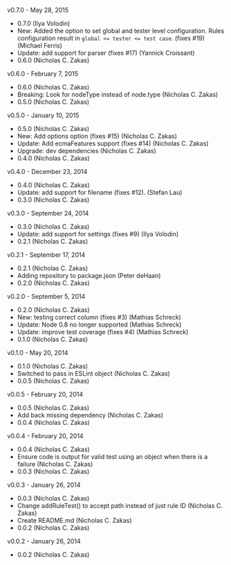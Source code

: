v0.7.0 - May 28, 2015

* 0.7.0 (Ilya Volodin)
* New: Added the option to set global and tester level configuration. Rules configuration result in `global <= tester <= test case`. (fixes #19) (Michael Ferris)
* Update: add support for parser (fixes #17) (Yannick Croissant)
* 0.6.0 (Nicholas C. Zakas)

v0.6.0 - February 7, 2015

* 0.6.0 (Nicholas C. Zakas)
* Breaking: Look for nodeType instead of node.type (Nicholas C. Zakas)
* 0.5.0 (Nicholas C. Zakas)

v0.5.0 - January 10, 2015

* 0.5.0 (Nicholas C. Zakas)
* New: Add options option (fixes #15) (Nicholas C. Zakas)
* Update: Add ecmaFeatures support (fixes #14) (Nicholas C. Zakas)
* Upgrade: dev dependencies (Nicholas C. Zakas)
* 0.4.0 (Nicholas C. Zakas)

v0.4.0 - December 23, 2014

* 0.4.0 (Nicholas C. Zakas)
* Update: add support for filename (fixes #12). (Stefan Lau)
* 0.3.0 (Nicholas C. Zakas)

v0.3.0 - September 24, 2014

* 0.3.0 (Nicholas C. Zakas)
* Update: add support for settings (fixes #9) (Ilya Volodin)
* 0.2.1 (Nicholas C. Zakas)

v0.2.1 - September 17, 2014

* 0.2.1 (Nicholas C. Zakas)
* Adding repository to package.json (Peter deHaan)
* 0.2.0 (Nicholas C. Zakas)

v0.2.0 - September 5, 2014

* 0.2.0 (Nicholas C. Zakas)
* New: testing correct column (fixes #3) (Mathias Schreck)
* Update: Node 0.8 no longer supported (Mathias Schreck)
* Update: improve test coverage (fixes #4) (Mathias Schreck)
* 0.1.0 (Nicholas C. Zakas)

v0.1.0 - May 20, 2014

* 0.1.0 (Nicholas C. Zakas)
* Switched to pass in ESLint object (Nicholas C. Zakas)
* 0.0.5 (Nicholas C. Zakas)

v0.0.5 - February 20, 2014

* 0.0.5 (Nicholas C. Zakas)
* Add back missing dependency (Nicholas C. Zakas)
* 0.0.4 (Nicholas C. Zakas)

v0.0.4 - February 20, 2014

* 0.0.4 (Nicholas C. Zakas)
* Ensure code is output for valid test using an object when there is a failure (Nicholas C. Zakas)
* 0.0.3 (Nicholas C. Zakas)

v0.0.3 - January 26, 2014

* 0.0.3 (Nicholas C. Zakas)
* Change addRuleTest() to accept path instead of just rule ID (Nicholas C. Zakas)
* Create README.md (Nicholas C. Zakas)
* 0.0.2 (Nicholas C. Zakas)

v0.0.2 - January 26, 2014

* 0.0.2 (Nicholas C. Zakas)

